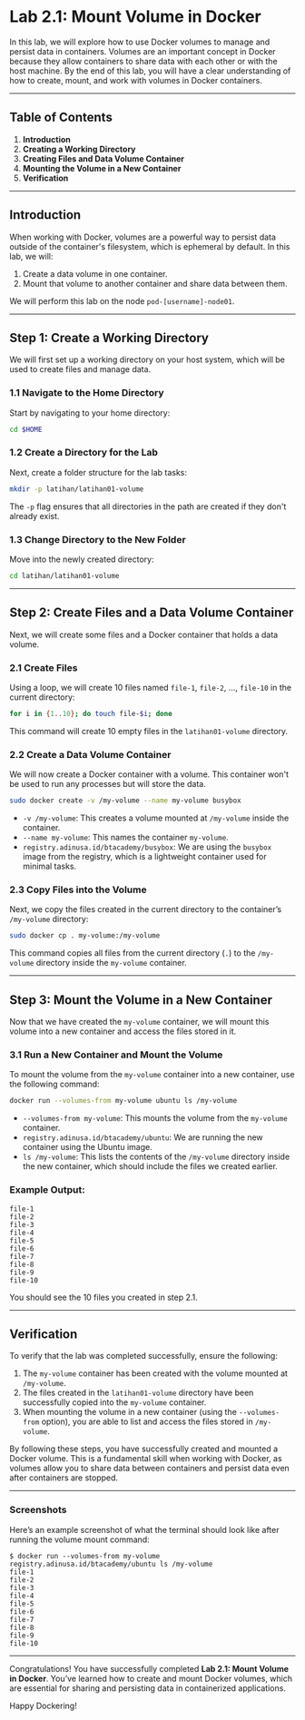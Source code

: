 # Lab 2.1: Mount Volume in Docker

In this lab, we will explore how to use Docker volumes to manage and persist data in containers. Volumes are an important concept in Docker because they allow containers to share data with each other or with the host machine. By the end of this lab, you will have a clear understanding of how to create, mount, and work with volumes in Docker containers.

---

## Table of Contents
1. **Introduction**
2. **Creating a Working Directory**
3. **Creating Files and Data Volume Container**
4. **Mounting the Volume in a New Container**
5. **Verification**

---

## Introduction

When working with Docker, volumes are a powerful way to persist data outside of the container's filesystem, which is ephemeral by default. In this lab, we will:
1. Create a data volume in one container.
2. Mount that volume to another container and share data between them.

We will perform this lab on the node `pod-[username]-node01`.

---

## Step 1: Create a Working Directory

We will first set up a working directory on your host system, which will be used to create files and manage data.

### 1.1 Navigate to the Home Directory

Start by navigating to your home directory:

```bash
cd $HOME
```

### 1.2 Create a Directory for the Lab

Next, create a folder structure for the lab tasks:

```bash
mkdir -p latihan/latihan01-volume
```

The `-p` flag ensures that all directories in the path are created if they don't already exist.

### 1.3 Change Directory to the New Folder

Move into the newly created directory:

```bash
cd latihan/latihan01-volume
```

---

## Step 2: Create Files and a Data Volume Container

Next, we will create some files and a Docker container that holds a data volume.

### 2.1 Create Files

Using a loop, we will create 10 files named `file-1`, `file-2`, ..., `file-10` in the current directory:

```bash
for i in {1..10}; do touch file-$i; done
```

This command will create 10 empty files in the `latihan01-volume` directory.

### 2.2 Create a Data Volume Container

We will now create a Docker container with a volume. This container won't be used to run any processes but will store the data.

```bash
sudo docker create -v /my-volume --name my-volume busybox
```

- `-v /my-volume`: This creates a volume mounted at `/my-volume` inside the container.
- `--name my-volume`: This names the container `my-volume`.
- `registry.adinusa.id/btacademy/busybox`: We are using the `busybox` image from the registry, which is a lightweight container used for minimal tasks.

### 2.3 Copy Files into the Volume

Next, we copy the files created in the current directory to the container’s `/my-volume` directory:

```bash
sudo docker cp . my-volume:/my-volume
```

This command copies all files from the current directory (`.`) to the `/my-volume` directory inside the `my-volume` container.

---

## Step 3: Mount the Volume in a New Container

Now that we have created the `my-volume` container, we will mount this volume into a new container and access the files stored in it.

### 3.1 Run a New Container and Mount the Volume

To mount the volume from the `my-volume` container into a new container, use the following command:

```bash
docker run --volumes-from my-volume ubuntu ls /my-volume
```

- `--volumes-from my-volume`: This mounts the volume from the `my-volume` container.
- `registry.adinusa.id/btacademy/ubuntu`: We are running the new container using the Ubuntu image.
- `ls /my-volume`: This lists the contents of the `/my-volume` directory inside the new container, which should include the files we created earlier.

### Example Output:

```
file-1
file-2
file-3
file-4
file-5
file-6
file-7
file-8
file-9
file-10
```

You should see the 10 files you created in step 2.1.

---

## Verification

To verify that the lab was completed successfully, ensure the following:

1. The `my-volume` container has been created with the volume mounted at `/my-volume`.
2. The files created in the `latihan01-volume` directory have been successfully copied into the `my-volume` container.
3. When mounting the volume in a new container (using the `--volumes-from` option), you are able to list and access the files stored in `/my-volume`.

By following these steps, you have successfully created and mounted a Docker volume. This is a fundamental skill when working with Docker, as volumes allow you to share data between containers and persist data even after containers are stopped.

---

### Screenshots

Here’s an example screenshot of what the terminal should look like after running the volume mount command:

```
$ docker run --volumes-from my-volume registry.adinusa.id/btacademy/ubuntu ls /my-volume
file-1
file-2
file-3
file-4
file-5
file-6
file-7
file-8
file-9
file-10
```

---

Congratulations! You have successfully completed **Lab 2.1: Mount Volume in Docker**. You’ve learned how to create and mount Docker volumes, which are essential for sharing and persisting data in containerized applications.

Happy Dockering!
